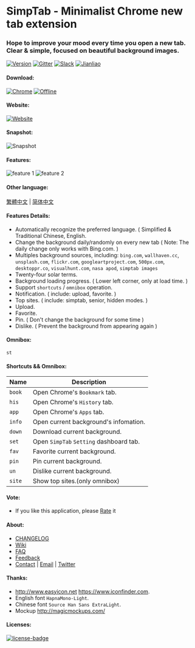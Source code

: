 SimpTab - Minimalist Chrome new tab extension
=======
### Hope to improve your mood every time you open a new tab. Clear & simple, focused on beautiful background images.
[![Version][version-badge]][version-link]
[![Gitter][gitter-badge]][gitter-link]
[![Slack][slack-badge]][slack-link]
[![Jianliao][jianliao-badge]][jianliao-link]

#### Download:
[![Chrome][chrome-badge]][chrome-link]
[![Offline][offline-badge]][offline-link]

#### Website:
[![Website][www-badge]][www-link]

#### Snapshot:
![Snapshot](http://i.imgur.com/xN58aJ2.jpg)

#### Features:
![feature 1](http://i.imgur.com/BZGMo4p.jpg)
![feature 2](http://i.imgur.com/auWFlc9.jpg)

#### Other language:
[繁體中文](https://github.com/kenshin/simptab/blob/master/README.tw.md) | [简体中文](https://github.com/kenshin/simptab/blob/master/README.md)

#### Features Details:
- Automatically recognize the preferred language. ( Simplified & Traditional Chinese, English.
- Change the background daily/randomly on every new tab ( Note: The daily change only works with Bing.com. )
- Multiples background sources, including: `bing.com`, `wallhaven.cc`, `unsplash.com`, `flickr.com`, `googleartproject.com`, `500px.com`, `desktoppr.co`, `visualhunt.com`, `nasa apod`, `simptab images`
- Twenty-four solar terms.
- Background loading progress. ( Lower left corner, only at load time. )
- Support `shortcuts` / `omnibox` operation.
- Notification. ( include: upload, favorite. )
- Top sites. ( include: simptab, senior, hidden modes. )
- Upload.
- Favorite.
- Pin. ( Don't change the background for some time )
- Dislike. ( Prevent the background from appearing again )

#### Omnibox:
`st`

#### Shortcuts && Omnibox:
Name | Description
------ | ------
`book` | Open Chrome's `Bookmark` tab.
`his ` | Open Chrome's `History` tab.
`app ` | Open Chrome's `Apps` tab.
`info` | Open current background's infomation.
`down` | Download current background.
`set ` | Open `SimpTab` `Setting` dashboard tab.
`fav`  | Favorite current background.
`pin`  | Pin current background.
`un`   | Dislike current background.
`site` | Show top sites.(only omnibox)

#### Vote:
* If you like this application, please [Rate](https://chrome.google.com/webstore/detail/simptab-new-tab/kbgmbmkhepchmmcnbdbclpkpegbgikjc) it

#### About:
* [CHANGELOG](https://github.com/kenshin/simptab/blob/master/CHANGELOG.md)
* [Wiki](https://github.com/kenshin/simptab/wiki)
* [FAQ](https://github.com/Kenshin/simptab/wiki/常见问题)
* [Feedback](https://github.com/kenshin/simptab/issues)
* [Contact](http://kenshin.wang) | [Email](kenshin@ksria.com) | [Twitter](https://twitter.com/wanglei001)

#### Thanks:
- <http://www.easyicon.net> <https://www.iconfinder.com>.
- English font `HapnaMono-Light`.
- Chinese font `Source Han Sans ExtraLight`.
- Mockup <http://magicmockups.com/>

#### Licenses:
[![license-badge]][license-link]

<!-- Link -->
[www-badge]:        https://img.shields.io/badge/website-_simptab.ksria.com-1DBA90.svg
[www-link]:         http://ksria.com/simptab
[version-badge]:    https://img.shields.io/badge/lastest_version-1.5.0-blue.svg
[version-link]:     https://github.com/kenshin/simptab/releases
[chrome-badge]:     https://img.shields.io/badge/download-_chrome_webstore-brightgreen.svg
[chrome-link]:      https://chrome.google.com/webstore/detail/simptab-new-tab/kbgmbmkhepchmmcnbdbclpkpegbgikjc
[offline-badge]:    https://img.shields.io/badge/download-_crx-brightgreen.svg
[offline-link]:     http://ksria.com/simptab/crx/1.5.0/simptab.crx
[gitter-badge]:     https://badges.gitter.im/kenshin/simptab.svg
[gitter-link]:      https://gitter.im/kenshin/simptab?utm_source=badge&utm_medium=badge&utm_campaign=pr-badge
[slack-badge]:      https://img.shields.io/badge/chat-slack-orange.svg
[slack-link]:       https://simptab-crx.slack.com/
[jianliao-badge]:   https://img.shields.io/badge/chat-jianliao-yellowgreen.svg
[jianliao-link]:    https://guest.jianliao.com/rooms/76dce8b01v
[license-badge]:    https://img.shields.io/github/license/mashape/apistatus.svg
[license-link]:     https://opensource.org/licenses/MIT
